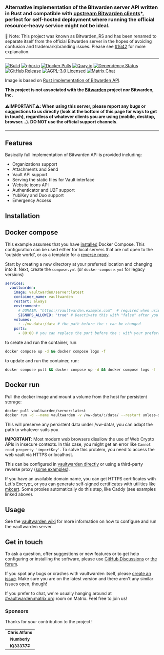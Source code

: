 ### Alternative implementation of the Bitwarden server API written in Rust and compatible with [upstream Bitwarden clients](https://bitwarden.com/download/)*, perfect for self-hosted deployment where running the official resource-heavy service might not be ideal.

📢 Note: This project was known as Bitwarden_RS and has been renamed to separate itself from the official Bitwarden server in the hopes of avoiding confusion and trademark/branding issues. Please see [#1642](https://github.com/dani-garcia/vaultwarden/discussions/1642) for more explanation.

---
[![Build](https://github.com/dani-garcia/vaultwarden/actions/workflows/build.yml/badge.svg)](https://github.com/dani-garcia/vaultwarden/actions/workflows/build.yml)
[![ghcr.io](https://img.shields.io/badge/ghcr.io-download-blue)](https://github.com/dani-garcia/vaultwarden/pkgs/container/vaultwarden)
[![Docker Pulls](https://img.shields.io/docker/pulls/vaultwarden/server.svg)](https://hub.docker.com/r/vaultwarden/server)
[![Quay.io](https://img.shields.io/badge/Quay.io-download-blue)](https://quay.io/repository/vaultwarden/server)
[![Dependency Status](https://deps.rs/repo/github/dani-garcia/vaultwarden/status.svg)](https://deps.rs/repo/github/dani-garcia/vaultwarden)
[![GitHub Release](https://img.shields.io/github/release/dani-garcia/vaultwarden.svg)](https://github.com/dani-garcia/vaultwarden/releases/latest)
[![AGPL-3.0 Licensed](https://img.shields.io/github/license/dani-garcia/vaultwarden.svg)](https://github.com/dani-garcia/vaultwarden/blob/main/LICENSE.txt)
[![Matrix Chat](https://img.shields.io/matrix/vaultwarden:matrix.org.svg?logo=matrix)](https://matrix.to/#/#vaultwarden:matrix.org)

Image is based on [Rust implementation of Bitwarden API](https://github.com/dani-garcia/vaultwarden).

**This project is not associated with the [Bitwarden](https://bitwarden.com/) project nor Bitwarden, Inc.**

#### ⚠️**IMPORTANT**⚠️: When using this server, please report any bugs or suggestions to us directly (look at the bottom of this page for ways to get in touch), regardless of whatever clients you are using (mobile, desktop, browser...). DO NOT use the official support channels.

---

## Features

Basically full implementation of Bitwarden API is provided including:

 * Organizations support
 * Attachments and Send
 * Vault API support
 * Serving the static files for Vault interface
 * Website icons API
 * Authenticator and U2F support
 * YubiKey and Duo support
 * Emergency Access

## Installation

## Docker compose
This example assumes that you have [installed](https://docs.docker.com/compose/install/) Docker Compose. This configuration can be used either for local servers that are not open to the 'outside world', or as a template for a [reverse proxy](https://github.com/dani-garcia/vaultwarden/wiki/Proxy-examples).

Start by creating a new directory at your preferred location and changing into it. Next, create the `compose.yml` (or `docker-compose.yml` for legacy versions)

```yaml
services:
  vaultwarden:
    image: vaultwarden/server:latest
    container_name: vaultwarden
    restart: always
    environment:
      # DOMAIN: "https://vaultwarden.example.com"  # required when using a reverse proxy; your domain; vaultwarden needs to know it's https to work properly with attachments
      SIGNUPS_ALLOWED: "true" # Deactivate this with "false" after you have created your account so that no strangers can register
    volumes:
      - ./vw-data:/data # the path before the : can be changed
    ports:
      - 80:80 # you can replace the port before the : with your preferred port
```

to create and run the container, run:
```bash
docker compose up -d && docker compose logs -f
```

to update and run the container, run:
```bash
docker compose pull && docker compose up -d && docker compose logs -f
```

## Docker run
Pull the docker image and mount a volume from the host for persistent storage:

```sh
docker pull vaultwarden/server:latest
docker run -d --name vaultwarden -v /vw-data/:/data/ --restart unless-stopped -p 80:80 vaultwarden/server:latest
```
This will preserve any persistent data under /vw-data/, you can adapt the path to whatever suits you.

**IMPORTANT**: Most modern web browsers disallow the use of Web Crypto APIs in insecure contexts. In this case, you might get an error like `Cannot read property 'importKey'`. To solve this problem, you need to access the web vault via HTTPS or localhost.

This can be configured in [vaultwarden directly](https://github.com/dani-garcia/vaultwarden/wiki/Enabling-HTTPS) or using a third-party reverse proxy ([some examples](https://github.com/dani-garcia/vaultwarden/wiki/Proxy-examples)).

If you have an available domain name, you can get HTTPS certificates with [Let's Encrypt](https://letsencrypt.org/), or you can generate self-signed certificates with utilities like [mkcert](https://github.com/FiloSottile/mkcert). Some proxies automatically do this step, like Caddy (see examples linked above).

## Usage
See the [vaultwarden wiki](https://github.com/dani-garcia/vaultwarden/wiki) for more information on how to configure and run the vaultwarden server.

## Get in touch
To ask a question, offer suggestions or new features or to get help configuring or installing the software, please use [GitHub Discussions](https://github.com/dani-garcia/vaultwarden/discussions) or [the forum](https://vaultwarden.discourse.group/).

If you spot any bugs or crashes with vaultwarden itself, please [create an issue](https://github.com/dani-garcia/vaultwarden/issues/). Make sure you are on the latest version and there aren't any similar issues open, though!

If you prefer to chat, we're usually hanging around at [#vaultwarden:matrix.org](https://matrix.to/#/#vaultwarden:matrix.org) room on Matrix. Feel free to join us!

### Sponsors
Thanks for your contribution to the project!

<!--
<table>
  <tr>
    <td align="center">
      <a href="https://github.com/username">
        <img src="https://avatars.githubusercontent.com/u/725423?s=75&v=4" width="75px;" alt="username"/>
        <br />
        <sub><b>username</b></sub>
      </a>
  </td>
  </tr>
</table>

<br/>
-->

<table>
  <tr>
    <td align="center">
       <a href="https://github.com/themightychris" style="width: 75px">
        <sub><b>Chris Alfano</b></sub>
      </a>
    </td>
  </tr>
  <tr>
    <td align="center">
      <a href="https://github.com/numberly" style="width: 75px">
        <sub><b>Numberly</b></sub>
      </a>
    </td>
  </tr>
  <tr>
    <td align="center">
      <a href="https://github.com/IQ333777" style="width: 75px">
        <sub><b>IQ333777</b></sub>
      </a>
    </td>
  </tr>
</table>
